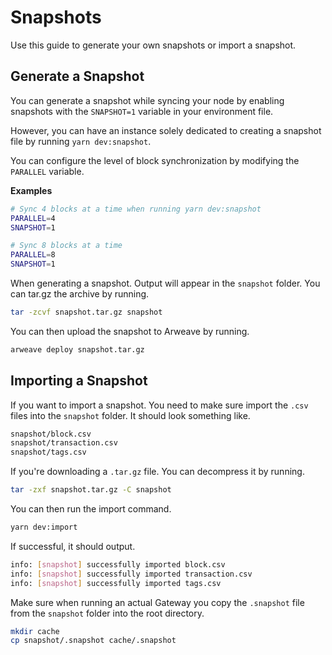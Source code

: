 # Snapshots

Use this guide to generate your own snapshots or import a snapshot.

## Generate a Snapshot

You can generate a snapshot while syncing your node by enabling snapshots with the `SNAPSHOT=1` variable in your environment file.

However, you can have an instance solely dedicated to creating a snapshot file by running `yarn dev:snapshot`.

You can configure the level of block synchronization by modifying the `PARALLEL` variable.

**Examples**

```bash
# Sync 4 blocks at a time when running yarn dev:snapshot
PARALLEL=4
SNAPSHOT=1
```

```bash
# Sync 8 blocks at a time
PARALLEL=8
SNAPSHOT=1
```

When generating a snapshot. Output will appear in the `snapshot` folder. You can tar.gz the archive by running.

```bash
tar -zcvf snapshot.tar.gz snapshot
```

You can then upload the snapshot to Arweave by running.

```bash
arweave deploy snapshot.tar.gz
```

## Importing a Snapshot

If you want to import a snapshot. You need to make sure import the `.csv` files into the `snapshot` folder. It should look something like.

```bash
snapshot/block.csv
snapshot/transaction.csv
snapshot/tags.csv
```

If you're downloading a `.tar.gz` file. You can decompress it by running.

```bash
tar -zxf snapshot.tar.gz -C snapshot
```

You can then run the import command.

```bash
yarn dev:import
```

If successful, it should output.

```bash
info: [snapshot] successfully imported block.csv
info: [snapshot] successfully imported transaction.csv
info: [snapshot] successfully imported tags.csv
```

Make sure when running an actual Gateway you copy the `.snapshot` file from the `snapshot` folder into the root directory.

```bash
mkdir cache
cp snapshot/.snapshot cache/.snapshot
```